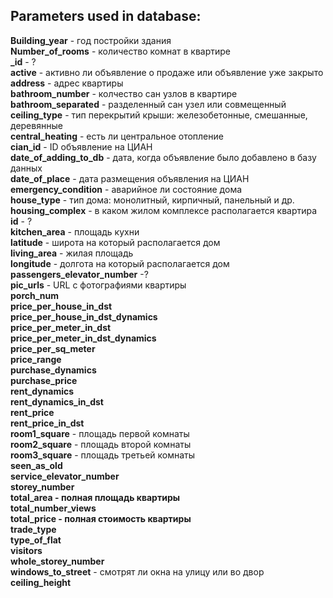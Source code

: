 ## Parameters used in database:
**Building_year** - год постройки здания\
**Number_of_rooms** - количество комнат в квартире\
**_id** - ?\
**active** - активно ли объявление о продаже или объявление уже закрыто\
**address** - адрес квартиры\
**bathroom_number** - колчество сан узлов в квартире\
**bathroom_separated** - разделенный сан узел или совмещенный\
**ceiling_type** - тип перекрытий крыши: железобетонные, смешанные, деревянные\
**central_heating** - есть ли центральное отопление\
**cian_id** - ID объявление на ЦИАН\
**date_of_adding_to_db** - дата, когда объявление было добавлено в базу данных\
**date_of_place** - дата размещения объявления на ЦИАН\
**emergency_condition** - аварийное ли состояние дома\
**house_type** - тип дома: монолитный, кирпичный, панельный и др.\
**housing_complex** - в каком жилом комплексе располагается квартира\
**id** - ?\
**kitchen_area** - площадь кухни\
**latitude** - широта на который располагается дом\
**living_area** - жилая площадь\
**longitude** - долгота на который располагается дом\
**passengers_elevator_number** -?\
**pic_urls** - URL с фотографиями квартиры\
**porch_num** \
**price_per_house_in_dst** \
**price_per_house_in_dst_dynamics** \
**price_per_meter_in_dst** \
**price_per_meter_in_dst_dynamics** \
**price_per_sq_meter** \
**price_range** \
**purchase_dynamics** \
**purchase_price** \
**rent_dynamics** \
**rent_dynamics_in_dst** \
**rent_price** \
**rent_price_in_dst** \
**room1_square** - площадь первой комнаты\
**room2_square** - площадь второй комнаты\
**room3_square** - площадь третьей комнаты\
**seen_as_old** \
**service_elevator_number** \
**storey_number** \
**total_area - полная площадь квартиры**\
**total_number_views** \
**total_price - полная стоимость квартиры**\
**trade_type** \
**type_of_flat** \
**visitors** \
**whole_storey_number** \
**windows_to_street** - смотрят ли окна на улицу или во двор\
**сeiling_height** 
